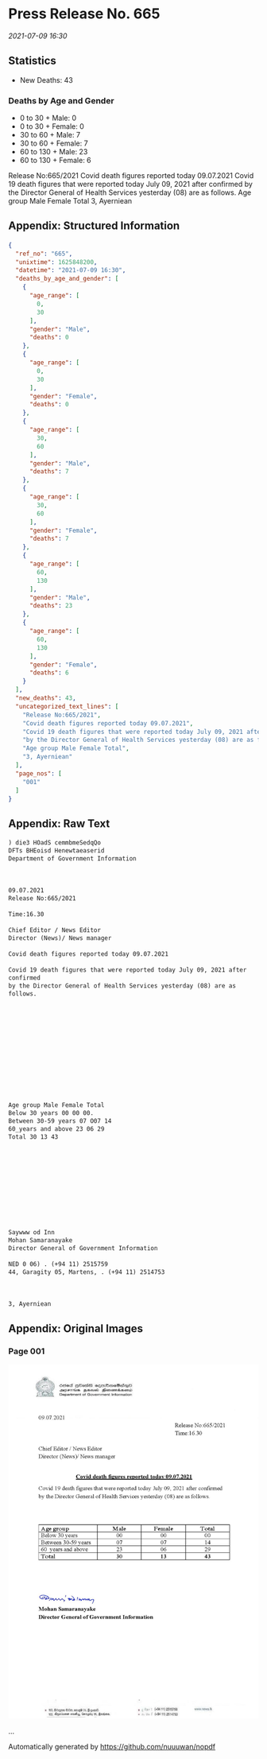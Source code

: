 
# Press Release No. 665
*2021-07-09 16:30*
## Statistics
* New Deaths: 43
### Deaths by Age and Gender
* 0 to 30 + Male: 0
* 0 to 30 + Female: 0
* 30 to 60 + Male: 7
* 30 to 60 + Female: 7
* 60 to 130 + Male: 23
* 60 to 130 + Female: 6


Release No:665/2021
Covid death figures reported today 09.07.2021
Covid 19 death figures that were reported today July 09, 2021 after confirmed
by the Director General of Health Services yesterday (08) are as follows.
Age group Male Female Total
3, Ayerniean

## Appendix: Structured Information
```json
{
  "ref_no": "665",
  "unixtime": 1625848200,
  "datetime": "2021-07-09 16:30",
  "deaths_by_age_and_gender": [
    {
      "age_range": [
        0,
        30
      ],
      "gender": "Male",
      "deaths": 0
    },
    {
      "age_range": [
        0,
        30
      ],
      "gender": "Female",
      "deaths": 0
    },
    {
      "age_range": [
        30,
        60
      ],
      "gender": "Male",
      "deaths": 7
    },
    {
      "age_range": [
        30,
        60
      ],
      "gender": "Female",
      "deaths": 7
    },
    {
      "age_range": [
        60,
        130
      ],
      "gender": "Male",
      "deaths": 23
    },
    {
      "age_range": [
        60,
        130
      ],
      "gender": "Female",
      "deaths": 6
    }
  ],
  "new_deaths": 43,
  "uncategorized_text_lines": [
    "Release No:665/2021",
    "Covid death figures reported today 09.07.2021",
    "Covid 19 death figures that were reported today July 09, 2021 after confirmed",
    "by the Director General of Health Services yesterday (08) are as follows.",
    "Age group Male Female Total",
    "3, Ayerniean"
  ],
  "page_nos": [
    "001"
  ]
}
```

## Appendix: Raw Text
```text
) die3 HOadS cemmbmeSedqQo
DFTs BHEoisd Henewtaeaserid
Department of Government Information

 

09.07.2021
Release No:665/2021

Time:16.30

Chief Editor / News Editor
Director (News)/ News manager

Covid death figures reported today 09.07.2021

Covid 19 death figures that were reported today July 09, 2021 after confirmed
by the Director General of Health Services yesterday (08) are as follows.

 

 

 

 

 

 

Age group Male Female Total
Below 30 years 00 00 00.
Between 30-59 years 07 O07 14
60_years and above 23 06 29
Total 30 13 43

 

 

 

 

 

Saywww od Inn
Mohan Samaranayake
Director General of Government Information

NED 0 06) . (+94 11) 2515759
44, Garagity 05, Martens, . (+94 11) 2514753

   

3, Ayerniean

```

## Appendix: Original Images

### Page 001

![page_no](https://raw.githubusercontent.com/nuuuwan/nopdf_data/main/nopdf.dgigovlk.ref665.page001.jpeg)
        

...

Automatically generated by https://github.com/nuuuwan/nopdf

    
    